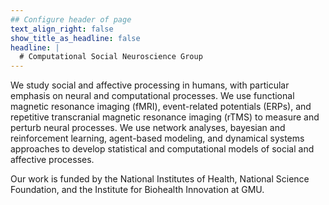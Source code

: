 ```yaml
---
## Configure header of page
text_align_right: false
show_title_as_headline: false
headline: |
  # Computational Social Neuroscience Group
---
```


<!-- this is a subheadline -->
We study social and affective processing in humans, with particular emphasis on neural and computational processes. We use functional magnetic resonance imaging (fMRI), event-related potentials (ERPs), and repetitive transcranial magnetic resonance imaging (rTMS) to measure and perturb neural processes. We use network analyses, bayesian and reinforcement learning, agent-based modeling, and dynamical systems approaches to develop statistical and computational models of social and affective processes.

Our work is funded by the National Institutes of Health, National Science Foundation, and the Institute for Biohealth Innovation at GMU.